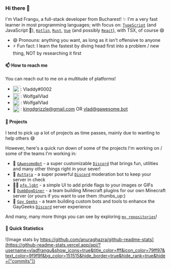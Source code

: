 ### Hi there 👋

I'm Vlad Frangu, a full-stack developer from Bucharest! :sparkles: I'm a very fast learner in most programming languages; with focus on: [`TypeScript`] (and JavaScript :eyes:), [`Kotlin`], [`Rust`], [`Vue`] (and possibly [`React`]), with TSX, of course :smile:

- 😄 Pronouns: anything you want, as long as it isn't offensive to anyone
- ⚡ Fun fact: I learn the fastest by diving head first into a problem / new thing, NOT by researching it first

#### 📫 How to reach me

You can reach out to me on a multitude of platforms!

- <img src="https://raw.githubusercontent.com/vladfrangu/vladfrangu/master/logo-discord.svg" width="24px" align="center">: Vladdy#0002
- <img src="https://raw.githubusercontent.com/vladfrangu/vladfrangu/master/logo-twitter.svg" width="20px" align="center"> : WolfgalVlad
- <img src="https://raw.githubusercontent.com/vladfrangu/vladfrangu/master/logo-telegram.svg" width="20px" align="center"> : WolfgalVlad
- <img src="https://raw.githubusercontent.com/vladfrangu/vladfrangu/master/logo-gmail.svg" width="20px" align="center"> : kingdgrizzle@gmail.com OR vlad@gawesome.bot

#### 🔭 Projects

I tend to pick up a lot of projects as time passes, mainly due to wanting to help others :sweat_smile:

However, here's a quick run down of some of the projects I'm working on / some of the teams I'm working in:

- :robot: [`GAwesomeBot`] - a super customizable [`Discord`] that brings fun, utilities and many other things right in your sever!
- :robot: [`Auttaja`] - a super powerful [`Discord`] moderation bot to keep your server in check
- :rainbow_flag: [`pfp.lgbt`] - a simple UI to add pride flags to your images or GIFs
- 👯 [`DumbDogDiner`] - a team building Minecraft plugins for our own Minecraft server (or yours if you want to use them :thumbs_up:)
- 👯 [`Gay Geeks`] - a team building custom bots and tools to enhance the GayGeeks [`Discord`] server experience

And many, many more things you can see by exploring [`my repositories`]!

#### 👀 Quick Statistics

![Image stats by https://github.com/anuraghazra/github-readme-stats](https://github-readme-stats.vercel.app/api/?username=vladfrangu&show_icons=true&title_color=fff&icon_color=79ff97&text_color=9f9f9f&bg_color=151515&hide_border=true&hide_rank=true&hide=["commits"])


<!----------------- LINKS --------------->
[`TypeScript`]:         https://www.typescriptlang.org/
[`Kotlin`]:             https://kotlinlang.org/
[`Rust`]:               https://www.rust-lang.org/
[`Vue`]:                https://vuejs.org/
[`React`]:              https://reactjs.org/
[`Discord`]:            https://discord.com/
[`pfp.lgbt`]:           https://pfp.lgbt/
[`my repositories`]:    https://github.com/vladfrangu?tab=repositories

<!--------------- Teams ----------------->

[`GAwesomeBot`]:     https://github.com/GAwesomeBot
[`Auttaja`]: https://github.com/auttaja
[`DumbDogDiner`]:     https://github.com/DumbDogDiner
[`Gay Geeks`]:      https://gaygeeks.gg/
